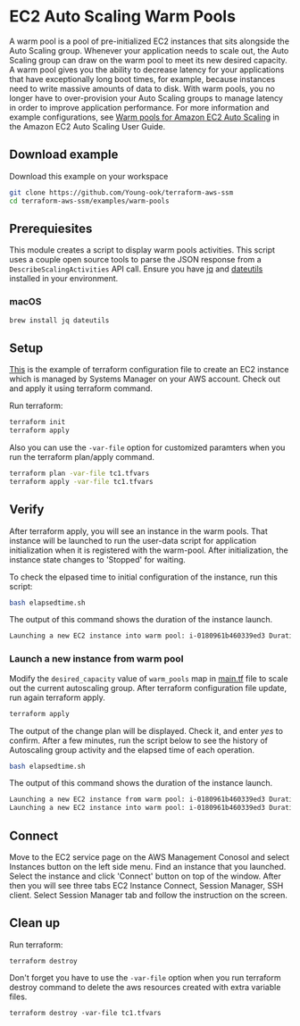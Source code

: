 # EC2 Auto Scaling Warm Pools
A warm pool is a pool of pre-initialized EC2 instances that sits alongside the Auto Scaling group. Whenever your application needs to scale out, the Auto Scaling group can draw on the warm pool to meet its new desired capacity. A warm pool gives you the ability to decrease latency for your applications that have exceptionally long boot times, for example, because instances need to write massive amounts of data to disk. With warm pools, you no longer have to over-provision your Auto Scaling groups to manage latency in order to improve application performance. For more information and example configurations, see [Warm pools for Amazon EC2 Auto Scaling](https://docs.aws.amazon.com/autoscaling/ec2/userguide/ec2-auto-scaling-warm-pools.html) in the Amazon EC2 Auto Scaling User Guide.

## Download example
Download this example on your workspace
```sh
git clone https://github.com/Young-ook/terraform-aws-ssm
cd terraform-aws-ssm/examples/warm-pools
```

## Prerequiesites
This module creates a script to display warm pools activities. This script uses a couple open source tools to parse the JSON response from a `DescribeScalingActivities` API call. Ensure you have [jq](https://stedolan.github.io/jq/download/) and [dateutils](http://www.fresse.org/dateutils/) installed in your environment.

### macOS
```sh
brew install jq dateutils
```

## Setup
[This](https://github.com/Young-ook/terraform-aws-ssm/blob/main/examples/warm-pools/main.tf) is the example of terraform configuration file to create an EC2 instance which is managed by Systems Manager on your AWS account. Check out and apply it using terraform command.

Run terraform:
```sh
terraform init
terraform apply
```
Also you can use the `-var-file` option for customized paramters when you run the terraform plan/apply command.
```sh
terraform plan -var-file tc1.tfvars
terraform apply -var-file tc1.tfvars
```

## Verify
After terraform apply, you will see an instance in the warm pools. That instance will be launched to run the user-data script for application initialization when it is registered with the warm-pool. After initialization, the instance state changes to 'Stopped' for waiting.

To check the elpased time to initial configuration of the instance, run this script:
```sh
bash elapsedtime.sh
```
The output of this command shows the duration of the instance launch.
```sh
Launching a new EC2 instance into warm pool: i-0180961b460339ed3 Duration: 215s
```

### Launch a new instance from warm pool
Modify the `desired_capacity` value of `warm_pools` map in [main.tf](https://github.com/Young-ook/terraform-aws-ssm/blob/main/examples/warm-pools/main.tf) file to scale out the current autoscaling group. After terraform configuration file update, run again terraform apply.
```sh
terraform apply
```
The output of the change plan will be displayed. Check it, and enter *yes* to confirm. After a few minutes, run the script below to see the history of Autoscaling group activity and the elapsed time of each operation.
```sh
bash elapsedtime.sh
```
The output of this command shows the duration of the instance launch.
```sh
Launching a new EC2 instance from warm pool: i-0180961b460339ed3 Duration: 19s
Launching a new EC2 instance into warm pool: i-0180961b460339ed3 Duration: 215s
```

## Connect
Move to the EC2 service page on the AWS Management Conosol and select Instances button on the left side menu. Find an instance that you launched. Select the instance and click 'Connect' button on top of the window. After then you will see three tabs EC2 Instance Connect, Session Manager, SSH client. Select Session Manager tab and follow the instruction on the screen.

## Clean up
Run terraform:
```
terraform destroy
```
Don't forget you have to use the `-var-file` option when you run terraform destroy command to delete the aws resources created with extra variable files.
```
terraform destroy -var-file tc1.tfvars
```
